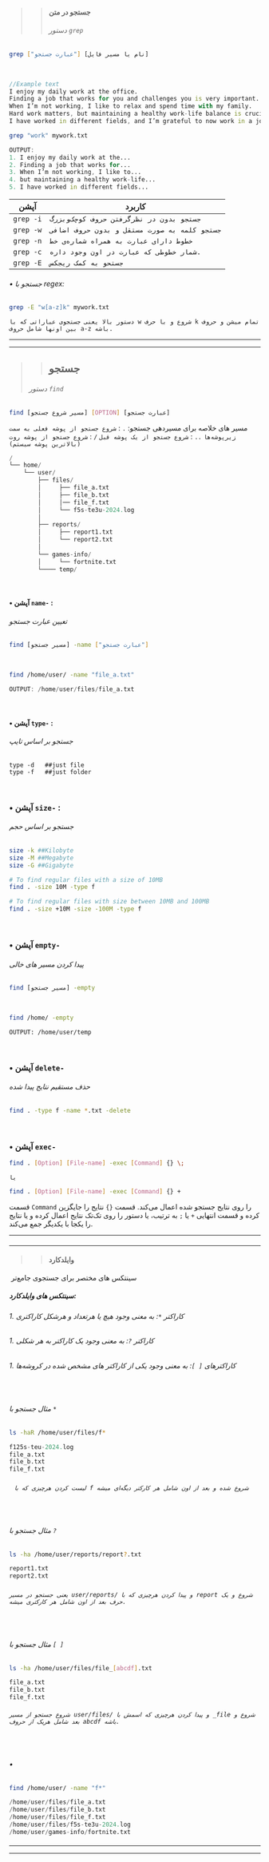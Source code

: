 
>> #### جستجو در متن
>> ###### دستور `grep`

```bash
grep ["عبارت جستجو"] [نام یا مسیر فایل]
```
‌
```d
//Example text
I enjoy my daily work at the office.  
Finding a job that works for you and challenges you is very important.  
When I’m not working, I like to relax and spend time with my family.  
Hard work matters, but maintaining a healthy work-life balance is crucial.  
I have worked in different fields, and I’m grateful to now work in a job I love.
```
```sh
grep "work" mywork.txt
```
```d
OUTPUT:
1. I enjoy my daily work at the...
2. Finding a job that works for...
3. When I’m not working, I like to...
4. but maintaining a healthy work-life...
5. I have worked in different fields...
```

| آپشن      | کاربرد                                       |
| --------- | -------------------------------------------- |
| `grep -i` | `جستجو بدون در نظرگرفتن حروف کوچک‌و‌بزرگ`    |
| `grep -w` | `جستجو کلمه به صورت مستقل و بدون حروف اضافی` |
| `grep -n` | `خطوط دارای عبارت به همراه شماره‌ی خط`       |
| `grep -c` | `شمار خطوطی که عبارت در اون وجود داره.`      |
| `grep -E` | `جستحو به کمک ریجکس`                         |

###### • جستجو با regex:
```sh
grep -E "w[a-z]k" mywork.txt
```
`دستور بالا یعنی جستجوی عباراتی که با w شروع و با حرف k تمام میشن و حروف بین اونها شامل حروف a-z باشه.`

---
---
> >## جستجو 
>  ###### دستور `find`
```sh
find [مسیر شروع جستجو] [OPTION] [عبارت جستجو]
```
مسیر های خلاصه برای مسیردهی جستجو:
`.` : `شروع جستجو از پوشه فعلی به سمت زیرپوشه‌ها`
`..` : `شروع جستجو از یک پوشه قبل`
`/` : `شروع جستجو از پوشه روت (بالاترین پوشه سیستم)`


```d
/
└── home/
    └── user/
        ├── files/
        │     ├── file_a.txt
        │     ├── file_b.txt
        │     │── file_f.txt
        │     └── f5s-te3u-2024.log
        │
        ├── reports/
        │     ├── report1.txt
        │     └── report2.txt
        │
        └── games-info/
        │     └── fortnite.txt
        └──── temp/
```
‌
#### • آپشن `name-` :
###### تعیین عبارت جستجو 
```sh
find [مسیر جستجو] -name ["عبارت جستجو"]
```
‌
```sh
find /home/user/ -name "file_a.txt"
```
```d
OUTPUT: /home/user/files/file_a.txt
```
‌
#### • آپشن `type-` :
###### جستجو بر اساس تایپ
```shell
type -d   ##just file 
type -f   ##just folder
```
‌
### • آپشن `size-` :
###### جستجو بر اساس حجم
```sh 
size -k ##Kilobyte 
size -M ##Megabyte
size -G ##Gigabyte 
```

```bash
# To find regular files with a size of 10MB
find . -size 10M -type f
```
```bash
# To find regular files with size between 10MB and 100MB
find . -size +10M -size -100M -type f
```
‌
### • آپشن `empty-` 
###### پیدا کردن مسیر های خالی
```bash
find [مسیر جستجو] -empty
```
‌‌
```sh
find /home/ -empty
```
```
OUTPUT: /home/user/temp
```
‌
### • آپشن `delete-`
###### حذف مستقیم نتایج پیدا شده
```bash
find . -type f -name *.txt -delete
```
‌
### • آپشن  `exec-`

```bash
find . [Option] [File-name] -exec [Command] {} \;
```

`یا`

```bash
find . [Option] [File-name] -exec [Command] {} +
```
قسمت `Command` را روی نتایج جستجو شده اعمال می‌کند. قسمت `{}` نتایج را جایگزین کرده و قسمت انتهایی `+` یا `;` به ترتیب، یا دستور را روی تک‌تک نتایج اعمال کرده و یا نتایج را یکجا با یکدیگر جمع می‌کند.

---
####
---
>>#### وایلدکارد
‌ سینتکس های مختصر برای جستجوی جامع‌تر
‌
##### سینتکس های وایلدکارد:
###### 1. کاراکتر `*`: به معنی وجود هیچ یا هرتعداد و هرشکل کاراکتری
###### 1. کاراکتر `?`: به معنی وجود یک کاراکتر به هر شکلی
###### 1. کاراکترهای `[ ]`: به معنی وجود یکی از کاراکتر های مشخص شده در کروشه‌ها
‌‌
###### مثال جستجو با `*`
```bash
ls -haR /home/user/files/f*
```
```d
f125s-teu-2024.log
file_a.txt
file_b.txt
file_f.txt
```
###### ‌‌ ` لیست کردن هرچیزی که با f شروع شده و بعد از اون شامل هر کارکتر دیگه‌ای میشه`
‌
###### مثال جستجو با `?`
```sh
ls -ha /home/user/reports/report?.txt
```
```d
report1.txt
report2.txt
```
###### ‌`یعنی جستجو در مسیر user/reports/ و پیدا کردن هرچیزی که با report شروع و یک حرف بعد از اون شامل هر کارکتری میشه.`
‌
###### مثال جستجو با `[ ]`
```bash
ls -ha /home/user/files/file_[abcdf].txt
```
```d
file_a.txt
file_b.txt
file_f.txt
```
###### `شروع جستجو از مسیر user/files/ و پیدا کردن هرچیزی که اسمش با _file شروع و بعد شامل هریک از حروف abcdf باشه.`

‌
###### • 

```sh
find /home/user/ -name "f*"
```
```d
/home/user/files/file_a.txt
/home/user/files/file_b.txt
/home/user/files/file_f.txt
/home/user/files/f5s-te3u-2024.log
/home/user/games-info/fortnite.txt
```
####
---
---

